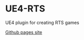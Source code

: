 # UE4-RTS
UE4 plugin for creating RTS games

[Github pages site](https://freshmutroom.github.io/UE4-RTS/)
